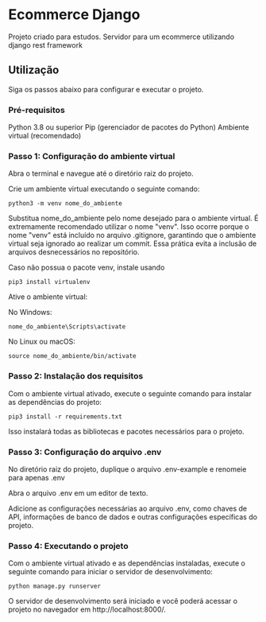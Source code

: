 # Ecommerce Django
Projeto criado para estudos. Servidor para um ecommerce utilizando django rest framework

## Utilização
Siga os passos abaixo para configurar e executar o projeto.
### Pré-requisitos
Python 3.8 ou superior
Pip (gerenciador de pacotes do Python)
Ambiente virtual (recomendado)

### Passo 1: Configuração do ambiente virtual
Abra o terminal e navegue até o diretório raiz do projeto.

Crie um ambiente virtual executando o seguinte comando:

```
python3 -m venv nome_do_ambiente
```
Substitua nome_do_ambiente pelo nome desejado para o ambiente virtual.
É extremamente recomendado utilizar o nome "venv".
Isso ocorre porque o nome "venv" está incluído no arquivo .gitignore, garantindo que o ambiente virtual seja ignorado ao realizar um commit.
Essa prática evita a inclusão de arquivos desnecessários no repositório.

Caso não possua o pacote venv, instale usando
```
pip3 install virtualenv
```

Ative o ambiente virtual:

No Windows:

```
nome_do_ambiente\Scripts\activate
```
No Linux ou macOS:

```
source nome_do_ambiente/bin/activate
```

### Passo 2: Instalação dos requisitos
Com o ambiente virtual ativado, execute o seguinte comando para instalar as dependências do projeto:

```
pip3 install -r requirements.txt
```
Isso instalará todas as bibliotecas e pacotes necessários para o projeto.

### Passo 3: Configuração do arquivo .env
No diretório raiz do projeto, duplique o arquivo .env-example e renomeie para apenas .env

Abra o arquivo .env em um editor de texto.

Adicione as configurações necessárias ao arquivo .env, como chaves de API, informações de banco de dados e outras configurações específicas do projeto.

### Passo 4: Executando o projeto
Com o ambiente virtual ativado e as dependências instaladas, execute o seguinte comando para iniciar o servidor de desenvolvimento:

```
python manage.py runserver
```
O servidor de desenvolvimento será iniciado e você poderá acessar o projeto no navegador em http://localhost:8000/.

